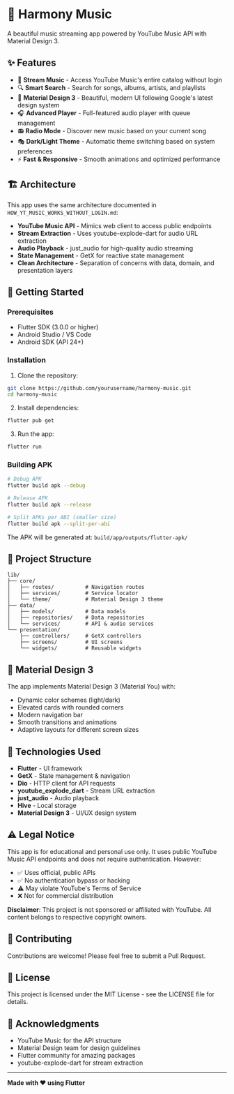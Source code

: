# 🎵 Harmony Music

A beautiful music streaming app powered by YouTube Music API with Material Design 3.

## ✨ Features

- 🎵 **Stream Music** - Access YouTube Music's entire catalog without login
- 🔍 **Smart Search** - Search for songs, albums, artists, and playlists
- 🎨 **Material Design 3** - Beautiful, modern UI following Google's latest design system
- 🎧 **Advanced Player** - Full-featured audio player with queue management
- 📻 **Radio Mode** - Discover new music based on your current song
- 🎭 **Dark/Light Theme** - Automatic theme switching based on system preferences
- ⚡ **Fast & Responsive** - Smooth animations and optimized performance

## 🏗️ Architecture

This app uses the same architecture documented in `HOW_YT_MUSIC_WORKS_WITHOUT_LOGIN.md`:

- **YouTube Music API** - Mimics web client to access public endpoints
- **Stream Extraction** - Uses youtube-explode-dart for audio URL extraction
- **Audio Playback** - just_audio for high-quality audio streaming
- **State Management** - GetX for reactive state management
- **Clean Architecture** - Separation of concerns with data, domain, and presentation layers

## 🚀 Getting Started

### Prerequisites

- Flutter SDK (3.0.0 or higher)
- Android Studio / VS Code
- Android SDK (API 24+)

### Installation

1. Clone the repository:
```bash
git clone https://github.com/yourusername/harmony-music.git
cd harmony-music
```

2. Install dependencies:
```bash
flutter pub get
```

3. Run the app:
```bash
flutter run
```

### Building APK

```bash
# Debug APK
flutter build apk --debug

# Release APK
flutter build apk --release

# Split APKs per ABI (smaller size)
flutter build apk --split-per-abi
```

The APK will be generated at: `build/app/outputs/flutter-apk/`

## 📁 Project Structure

```
lib/
├── core/
│   ├── routes/          # Navigation routes
│   ├── services/        # Service locator
│   └── theme/           # Material Design 3 theme
├── data/
│   ├── models/          # Data models
│   ├── repositories/    # Data repositories
│   └── services/        # API & audio services
└── presentation/
    ├── controllers/     # GetX controllers
    ├── screens/         # UI screens
    └── widgets/         # Reusable widgets
```

## 🎨 Material Design 3

The app implements Material Design 3 (Material You) with:

- Dynamic color schemes (light/dark)
- Elevated cards with rounded corners
- Modern navigation bar
- Smooth transitions and animations
- Adaptive layouts for different screen sizes

## 🔧 Technologies Used

- **Flutter** - UI framework
- **GetX** - State management & navigation
- **Dio** - HTTP client for API requests
- **youtube_explode_dart** - Stream URL extraction
- **just_audio** - Audio playback
- **Hive** - Local storage
- **Material Design 3** - UI/UX design system

## ⚠️ Legal Notice

This app is for educational and personal use only. It uses public YouTube Music API endpoints and does not require authentication. However:

- ✅ Uses official, public APIs
- ✅ No authentication bypass or hacking
- ⚠️ May violate YouTube's Terms of Service
- ❌ Not for commercial distribution

**Disclaimer**: This project is not sponsored or affiliated with YouTube. All content belongs to respective copyright owners.

## 🤝 Contributing

Contributions are welcome! Please feel free to submit a Pull Request.

## 📄 License

This project is licensed under the MIT License - see the LICENSE file for details.

## 🙏 Acknowledgments

- YouTube Music for the API structure
- Material Design team for design guidelines
- Flutter community for amazing packages
- youtube-explode-dart for stream extraction

---

**Made with ❤️ using Flutter**
